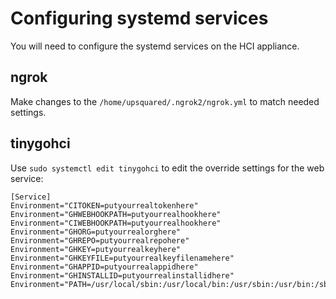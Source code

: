 # Configuring systemd services

You will need to configure the systemd services on the HCI appliance.

## ngrok

Make changes to the `/home/upsquared/.ngrok2/ngrok.yml` to match needed settings.

## tinygohci

Use `sudo systemctl edit tinygohci` to edit the override settings for the web service:

```
[Service]
Environment="CITOKEN=putyourrealtokenhere"
Environment="GHWEBHOOKPATH=putyourrealhookhere"
Environment="CIWEBHOOKPATH=putyourrealhookhere"
Environment="GHORG=putyourrealorghere"
Environment="GHREPO=putyourrealrepohere"
Environment="GHKEY=putyourrealkeyhere"
Environment="GHKEYFILE=putyourrealkeyfilenamehere"
Environment="GHAPPID=putyourrealappidhere"
Environment="GHINSTALLID=putyourrealinstallidhere"
Environment="PATH=/usr/local/sbin:/usr/local/bin:/usr/sbin:/usr/bin:/sbin:/bin:/usr/local/go/bin:/usr/local/tinygo/bin"
```
